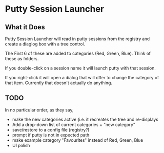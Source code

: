 # Putty Session Launcher

## What it Does

Putty Session Launcher will read in putty sessions from the registry and 
create a diaglog box with a tree control. 

The First 6 of these are added to categories (Red, Green, Blue). Think of these
as folders. 

If you double-click on a session name it will launch putty with that session.

If you right-click it will open a dialog that will offer to change the 
category of that item. Currently that doesn't actually do anything.

## TODO

In no particular order, as they say,

* make the new categories active (i.e. it recreates the tree and re-displays
* Add a drop-down list of current categories + "new category"
* save/restore to a config file (registry?)
* prompt if putty is not in expected path
* make example category "Favourites" instead of Red, Green, Blue
* UI polish
